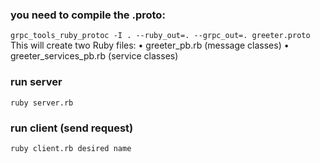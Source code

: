 ### you need to compile the .proto:
```grpc_tools_ruby_protoc -I . --ruby_out=. --grpc_out=. greeter.proto```
This will create two Ruby files:
	•	greeter_pb.rb (message classes)
	•	greeter_services_pb.rb (service classes)

### run server
```ruby server.rb```

### run client (send request)
```ruby client.rb desired name ```
